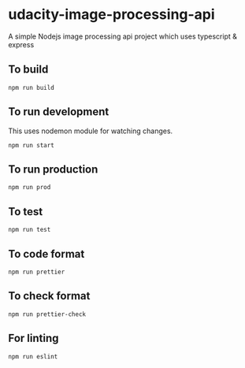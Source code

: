 # udacity-image-processing-api

A simple Nodejs image processing api project which uses typescript & express

## To build

```
npm run build
```

## To run development

This uses nodemon module for watching changes.

```
npm run start
```

## To run production

```
npm run prod
```

## To test

```
npm run test
```

## To code format

```
npm run prettier
```

## To check format

```
npm run prettier-check
```

## For linting

```
npm run eslint
```
